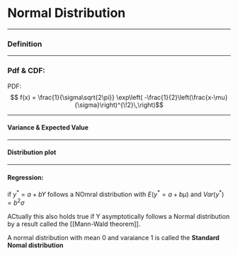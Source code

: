 # Normal Distribution


---
### Definition 



---

### Pdf & CDF:
PDF: $$
f(x) = \frac{1}{\sigma\sqrt{2\pi}} 
  \exp\left( -\frac{1}{2}\left(\frac{x-\mu}{\sigma}\right)^{\!2}\,\right)$$




---
#### Variance & Expected Value



---
#### Distribution plot


---
#### Regression:
if $y^{*}=a+bY$ follows a NOmral distribution with $E(y^{*}=a+b\mu)$ and $Var(y^{*})=b^2\sigma$

ACtually this also holds true if Y asymptotically follows a Normal distribution by a result called the [[Mann-Wald theorem]].

A normal distribution with mean 0 and varaiance 1 is called the **Standard Nomal distribution**